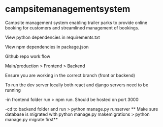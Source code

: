 # campsitemanagementsystem
Campsite management system enabling trailer parks to provide online booking for customers and streamlined management of bookings.

View python dependencies in requirements.txt

View npm dependencies in package.json

Github repo work flow

Main/production
    > Frontend
    > Backend

Ensure you are working in the correct branch (front or backend)

To run the dev server locally both react and django servers need to be running

-in frontend folder run > npm run. Should be hosted on port 3000

-cd to backend folder and run > python manage.py runserver
    ** Make sure database is migrated with python manage.py makemigrations > python manage.py migrate first**



